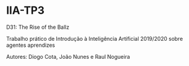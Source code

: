 # IIA-TP3
D31: The Rise of the Ballz

Trabalho prático de Introdução à Inteligência Artificial 2019/2020 sobre agentes aprendizes

Autores: Diogo Cota, João Nunes e Raul Nogueira
